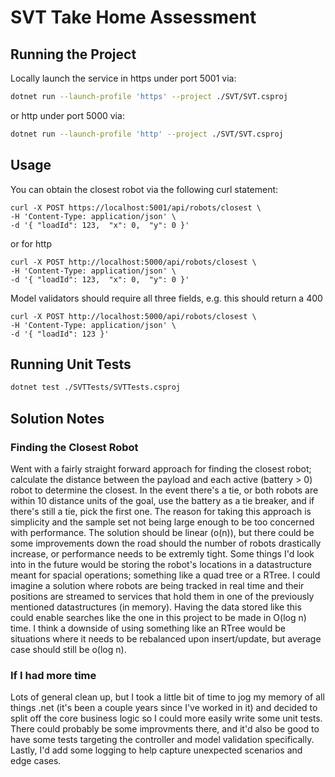 # SVT Take Home Assessment 

## Running the Project

Locally launch the service in https under port 5001 via:
```bash
dotnet run --launch-profile 'https' --project ./SVT/SVT.csproj
```
or http under port 5000 via:
```bash
dotnet run --launch-profile 'http' --project ./SVT/SVT.csproj
```

## Usage
You can obtain the closest robot via the following curl statement:
```
curl -X POST https://localhost:5001/api/robots/closest \
-H 'Content-Type: application/json' \
-d '{ "loadId": 123,  "x": 0,  "y": 0 }'
```
or  for http
```
curl -X POST http://localhost:5000/api/robots/closest \
-H 'Content-Type: application/json' \
-d '{ "loadId": 123,  "x": 0,  "y": 0 }'
```
Model validators should require all three fields, e.g. this should return a 400
```
curl -X POST http://localhost:5000/api/robots/closest \
-H 'Content-Type: application/json' \
-d '{ "loadId": 123 }'
```

## Running Unit Tests
```bash
dotnet test ./SVTTests/SVTTests.csproj
```

## Solution Notes

### Finding the Closest Robot
Went with a fairly straight forward approach for finding the closest robot; calculate the distance between the payload and each active (battery > 0) robot to determine the closest. In the event there's a tie, or both robots are within 10 distance units of the goal, use the battery as a tie breaker, and if there's still a tie, pick the first one. The reason for taking this approach is simplicity and the sample set not being large enough to be too concerned with performance. The solution should be linear (o(n)), but there could be some improvements down the road should the number of robots drastically increase, or performance needs to be extremly tight. Some things I'd look into in the future would be storing the robot's locations in a datastructure meant for spacial operations; something like a quad tree or a RTree. I could imagine a solution where robots are being tracked in real time and their positions are streamed to services that hold them in one of the previously mentioned datastructures (in memory). Having the data stored like this could enable searches like the one in this project to be made in O(log n) time. I think a downside of using something like an RTree would be situations where it needs to be rebalanced upon insert/update, but average case should still be o(log n).

### If I had more time
Lots of general clean up, but I took a little bit of time to jog my memory of all things .net (it's been a couple years since I've worked in it) and decided to split off the core business logic so I could more easily write some unit tests. There could probably be some improvments there, and it'd also be good to have some tests targeting the controller and model validation specifically. Lastly, I'd add some logging to help capture unexpected scenarios and edge cases.